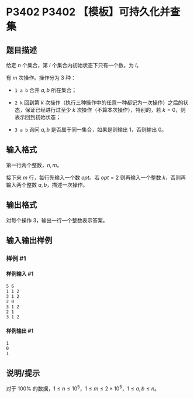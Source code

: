 # P3402 P3402 【模板】可持久化并查集

## 题目描述

给定 $n$ 个集合，第 $i$ 个集合内初始状态下只有一个数，为 $i$。

有 $m$ 次操作。操作分为 $3$ 种：

 - `1 a b` 合并 $a,b$ 所在集合；

 - `2 k` 回到第 $k$ 次操作（执行三种操作中的任意一种都记为一次操作）之后的状态，保证已经进行过至少 $k$ 次操作（不算本次操作），特别的，若 $k=0$，则表示回到初始状态；

 - `3 a b` 询问 $a,b$ 是否属于同一集合，如果是则输出 $1$，否则输出 $0$。

## 输入格式

第一行两个整数，$n,m$。

接下来 $m$ 行，每行先输入一个数 $opt$。若 $opt=2$ 则再输入一个整数 $k$，否则再输入两个整数 $a,b$，描述一次操作。

## 输出格式

对每个操作 $3$，输出一行一个整数表示答案。

## 输入输出样例

### 样例 #1

#### 样例输入 #1

```
5 6
1 1 2
3 1 2
2 0
3 1 2
2 1
3 1 2
```

#### 样例输出 #1

```
1
0
1
```

## 说明/提示

对于 $100\%$ 的数据，$1\le n\le 10^5$，$1\le m\le 2\times 10^5$，$1 \le a, b \le n$。
